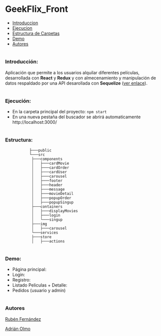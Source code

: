 # GeekFlix_Front
- [Introduccion](#Introduccion)
- [Ejecucion](#Ejecución)
- [Estructura de Carpetas](#Estructura)
- [Demo](#Demo)
- [Autores](#Autores)
#


### Introducción:
Aplicación que permite a los usuarios alquilar diferentes películas, desarrollada con **React** y **Redux** y con almecenamiento y manipulación de datos respaldado por una API desarollada con **Sequelize** ([ver enlace](https://github.com/adrian-olmo/GeekFlix_Back)).
#

### Ejecución:
 - En la carpeta principal del proyecto:
 `npm start`
 - En una nueva pestaña del buscador se abrirá automaticamente http://localhost:3000/
#

### Estructura:
               ├───public
               └───src
                ├───components
                │   ├───cardMovie
                │   ├───cardOrder
                │   ├───cardUser
                │   ├───carousel
                │   ├───footer
                │   ├───header
                │   ├───message
                │   ├───movieDetail
                │   ├───popupOrder
                │   ├───popupSingup
                ├───containers
                │   ├───displayMovies
                │   ├───login
                │   └───singup
                ├───img
                │   ├───carousel
                └───services
                ├───store
                │   ├───actions
#

### Demo:
  - Página principal:
  - Login:
  - Registro:
  - Listado Peliculas + Detalle:
  - Pedidos (usuario y admin)
#

 
 ### Autores
 [Rubén Fernández](https://www.linkedin.com/in/rubenfernandezsantos/)

[Adrián Olmo](https://www.linkedin.com/in/adrian-olmo/)

 #

